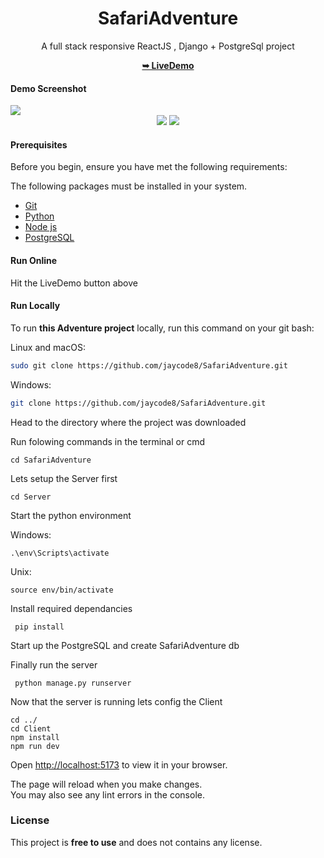 
<div align="center">
   <h1>SafariAdventure</h1>
   <p>A full stack responsive ReactJS , Django + PostgreSql project</p>
   <a href="https://safariadventure-ke.web.app/"><strong>➥ LiveDemo</strong></a>
</div>

#### Demo Screenshot
<img src="https://res.cloudinary.com/doyu5zfek/image/upload/v1714121659/Projects/kq7cohps6q95xa5vqffz.png" />

<div align="center">
   <img src="https://img.badgesize.io/https://github.com/jaycode8/SafariAdventure.git" style="plastic"  />
   <img src="https://img.shields.io/github/stars/jaycode8/SafariAdventure?style=social" />
</div>

#### Prerequisites 
  
 Before you begin, ensure you have met the following requirements: 
 <p>The following packages must be installed in your system.</p>
  
 * [Git](https://git-scm.com/downloads "Download Git") 
 * [Python](https://www.python.org/downloads/)
 * [Node js](https://nodejs.org/en/download/)
 * [PostgreSQL](https://www.postgresql.org/download/)
  
 #### Run Online
 Hit the LiveDemo button above
  
 #### Run Locally 
  
 To run **this Adventure project** locally, run this command on your git bash: 
  
 Linux and macOS: 
  
 ```bash 
 sudo git clone https://github.com/jaycode8/SafariAdventure.git
 ``` 
  
 Windows: 
  
 ```bash 
 git clone https://github.com/jaycode8/SafariAdventure.git
 ```

Head to the directory where the project was downloaded

Run folowing commands in the terminal or cmd
 ```
 cd SafariAdventure
 ```

Lets setup the Server first

 ```
 cd Server
 ```
Start the python environment

Windows:
 ```
 .\env\Scripts\activate
 ```
Unix:
 ```
 source env/bin/activate
 ```
Install required dependancies
```
 pip install
 ```
Start up the PostgreSQL and create SafariAdventure db

Finally run the server
```
 python manage.py runserver
 ```

Now that the server is running lets config the Client

 ```
 cd ../
 cd Client
 npm install
 npm run dev
 ```


Open [http://localhost:5173](http://localhost:5173) to view it in your browser.

The page will reload when you make changes.\
You may also see any lint errors in the console.

### License 
  
 This project is **free to use** and does not contains any license.









